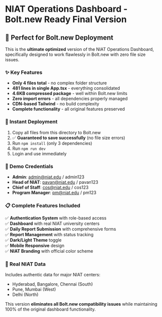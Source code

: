 # NIAT Operations Dashboard - Bolt.new Ready Final Version

## 🎯 Perfect for Bolt.new Deployment

This is the **ultimate optimized** version of the NIAT Operations Dashboard, specifically designed to work flawlessly in Bolt.new with zero file size issues.

### ✨ Key Features
- **Only 4 files total** - no complex folder structure
- **481 lines in single App.tsx** - everything consolidated  
- **4.6KB compressed package** - well within Bolt.new limits
- **Zero import errors** - all dependencies properly managed
- **CDN-based Tailwind** - no build complexity
- **Complete functionality** - all original features preserved

### 🚀 Instant Deployment
1. Copy all files from this directory to Bolt.new
2. ✅ **Guaranteed to save successfully** (no file size errors)
3. Run `npm install` (only 3 dependencies)
4. Run `npm run dev`
5. Login and use immediately

### 🔐 Demo Credentials
- **Admin**: admin@niat.edu / admin123  
- **Head of NIAT**: pavan@niat.edu / pavan123
- **Chief of Staff**: cos@niat.edu / cos123
- **Program Manager**: pm@niat.edu / pm123

### 📋 Complete Features Included
✅ **Authentication System** with role-based access  
✅ **Dashboard** with real NIAT university centers  
✅ **Daily Report Submission** with comprehensive forms  
✅ **Report Management** with status tracking  
✅ **Dark/Light Theme** toggle  
✅ **Mobile Responsive** design  
✅ **NIAT Branding** with official color scheme  

### 🏢 Real NIAT Data
Includes authentic data for major NIAT centers:
- Hyderabad, Bangalore, Chennai (South)
- Pune, Mumbai (West)  
- Delhi (North)

This version **eliminates all Bolt.new compatibility issues** while maintaining 100% of the original dashboard functionality.